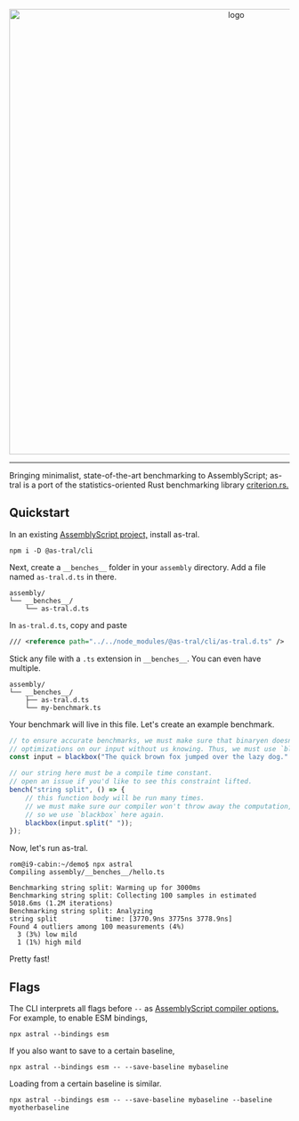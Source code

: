 <p align="center">
    <img width="800" src="https://raw.githubusercontent.com/romdotdog/as-tral/main/as-tral.svg" alt="logo">
</p>

---
Bringing minimalist, state-of-the-art benchmarking to AssemblyScript; as-tral is a port of the statistics-oriented Rust benchmarking library [criterion.rs.](https://github.com/bheisler/criterion.rs)

## Quickstart

In an existing [AssemblyScript project,](https://www.assemblyscript.org/getting-started.html) install as-tral.
```
npm i -D @as-tral/cli
```

Next, create a `__benches__` folder in your `assembly` directory. Add a file named `as-tral.d.ts` in there.
```
assembly/
└── __benches__/
    └── as-tral.d.ts
```
In `as-tral.d.ts`, copy and paste
```xml
/// <reference path="../../node_modules/@as-tral/cli/as-tral.d.ts" />
```

Stick any file with a `.ts` extension in  `__benches__`. You can even have multiple.
```
assembly/
└── __benches__/
    ├── as-tral.d.ts
    └── my-benchmark.ts
```
Your benchmark will live in this file. Let's create an example benchmark.
```ts
// to ensure accurate benchmarks, we must make sure that binaryen doesn't do any sneaky
// optimizations on our input without us knowing. Thus, we must use `blackbox`.
const input = blackbox("The quick brown fox jumped over the lazy dog.".repeat(10));

// our string here must be a compile time constant.
// open an issue if you'd like to see this constraint lifted.
bench("string split", () => {
    // this function body will be run many times.
    // we must make sure our compiler won't throw away the computation,
    // so we use `blackbox` here again.
    blackbox(input.split(" "));
});
```
Now, let's run as-tral.
```
rom@i9-cabin:~/demo$ npx astral
Compiling assembly/__benches__/hello.ts

Benchmarking string split: Warming up for 3000ms
Benchmarking string split: Collecting 100 samples in estimated 5018.6ms (1.2M iterations)
Benchmarking string split: Analyzing
string split            time: [3770.9ns 3775ns 3778.9ns]
Found 4 outliers among 100 measurements (4%)
  3 (3%) low mild
  1 (1%) high mild
```
Pretty fast!

## Flags

The CLI interprets all flags before `--` as [AssemblyScript compiler options.](https://www.assemblyscript.org/compiler.html#compiler-options) For example, to enable ESM bindings,
```
npx astral --bindings esm
```
If you also want to save to a certain baseline,
```
npx astral --bindings esm -- --save-baseline mybaseline 
```
Loading from a certain baseline is similar.
```
npx astral --bindings esm -- --save-baseline mybaseline --baseline myotherbaseline
```

